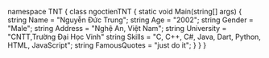 namespace TNT
{
    class ngoctienTNT
    {
        static void Main(string[] args)
        {
            string Name = "Nguyễn Đức Trung";
            string Age = "2002";
            string Gender = "Male";
            string Address = "Nghệ An, Việt Nam";
            string University = "CNTT,Trường Đại Học Vinh"
            string Skills = "C, C++, C#, Java, Dart, Python, HTML, JavaScript";
            string FamousQuotes = "just do it";
        }
    }
}
